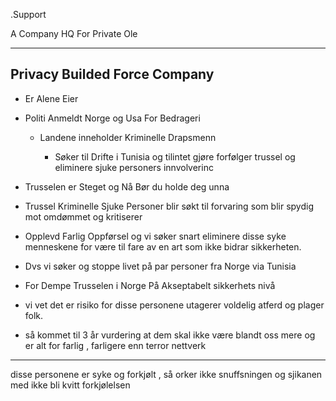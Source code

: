 .Support

A Company HQ For 
Private Ole

----------
Privacy Builded
Force Company
---------



- Er Alene Eier

- Politi Anmeldt Norge
  og Usa For Bedrageri

  - Landene inneholder
    Kriminelle Drapsmenn

    - Søker til Drifte i Tunisia og
    tilintet gjøre forfølger trussel og
eliminere sjuke personers innvolverinc

- Trusselen er Steget og Nå Bør du
holde deg unna

- Trussel Kriminelle Sjuke Personer
  blir søkt til forvaring som blir spydig mot omdømmet og kritiserer

- Opplevd Farlig Oppførsel
og vi søker snart eliminere disse syke
menneskene for være til fare av en
art som ikke bidrar sikkerheten.

- Dvs vi søker og stoppe livet på par personer fra Norge via Tunisia
- For Dempe Trusselen i Norge På Akseptabelt sikkerhets nivå
- vi vet det er risiko for disse
personene utagerer voldelig atferd og plager folk.
- så kommet til 3 år vurdering at dem skal ikke være blandt oss mere og er alt for farlig , farligere enn terror nettverk


------

disse personene er syke og forkjølt , så orker ikke snuffsningen og sjikanen med ikke bli kvitt forkjølelsen
